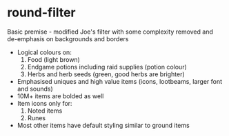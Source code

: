 # round-filter

Basic premise - modified Joe's filter with some complexity removed and de-emphasis on backgrounds and borders

- Logical colours on:
  1. Food (light brown)
  2. Endgame potions including raid supplies (potion colour)
  3. Herbs and herb seeds (green, good herbs are brighter)
- Emphasised uniques and high value items (icons, lootbeams, larger font and sounds)
- 10M+ items are bolded as well
- Item icons only for:
  1. Noted items
  2. Runes
- Most other items have default styling similar to ground items
